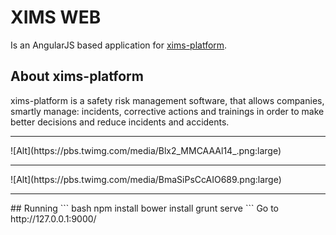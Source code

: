 # XIMS WEB
Is an AngularJS based application for [xims-platform](https://github.com/chris-ramon/xims-platform).

## About xims-platform
xims-platform is a safety risk management software, that allows companies, smartly manage: incidents, corrective actions and trainings in order to make better decisions and reduce incidents and accidents.

<hr>
![Alt](https://pbs.twimg.com/media/Blx2_MMCAAAl14_.png:large)

<hr>
![Alt](https://pbs.twimg.com/media/BmaSiPsCcAIO689.png:large)

<hr>
## Running
``` bash
npm install
bower install
grunt serve
```
Go to http://127.0.0.1:9000/


